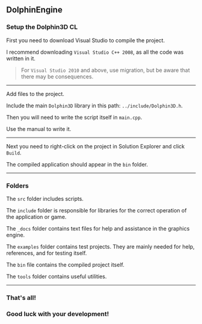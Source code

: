 DolphinEngine
--
### Setup the Dolphin3D CL

First you need to download Visual Studio to compile the project.

I recommend downloading `Visual Studio C++ 2008`, as all the code was written in it.

> For `Visual Studio 2010` and above, use migration, but be aware that there may be consequences.

-----

Add files to the project.

Include the main `Dolphin3D` library in this path: `../include/Dolphin3D.h`.

Then you will need to write the script itself in `main.cpp`.

Use the manual to write it.

-----

Next you need to right-click on the project in Solution Explorer and click `Build`.

The compiled application should appear in the `bin` folder.

----

### Folders

The `src` folder includes scripts.

The `include` folder is responsible for libraries for the correct operation of the application or game.

The `_docs` folder contains text files for help and assistance in the graphics engine.

The `examples` folder contains test projects. They are mainly needed for help, references, and for testing itself.

The `bin` file contains the compiled project itself.

The `tools` folder contains useful utilities.

----

### That's all!
### Good luck with your development!

